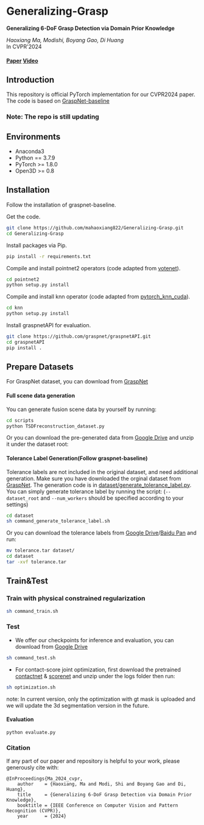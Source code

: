 # Generalizing-Grasp

**Generalizing 6-DoF Grasp Detection via Domain Prior Knowledge**<br>

_Haoxiang Ma, Modishi, Boyang Gao, Di Huang_<br>
In CVPR'2024
#### [Paper](https://openaccess.thecvf.com/content/CVPR2024/papers/Ma_Generalizing_6-DoF_Grasp_Detection_via_Domain_Prior_Knowledge_CVPR_2024_paper.pdf) [Video](https://www.youtube.com/watch?v=RzTXFcZURiU&t=14s)

## Introduction
This repository is official PyTorch implementation for our CVPR2024 paper.
The code is based on [GraspNet-baseline](https://github.com/graspnet/graspnet-baseline)

### Note: The repo is still updating

## Environments
- Anaconda3
- Python == 3.7.9
- PyTorch >= 1.8.0
- Open3D >= 0.8

## Installation
Follow the installation of graspnet-baseline.

Get the code.
```bash
git clone https://github.com/mahaoxiang822/Generalizing-Grasp.git
cd Generalizing-Grasp
```
Install packages via Pip.
```bash
pip install -r requirements.txt
```
Compile and install pointnet2 operators (code adapted from [votenet](https://github.com/facebookresearch/votenet)).
```bash
cd pointnet2
python setup.py install
```
Compile and install knn operator (code adapted from [pytorch_knn_cuda](https://github.com/chrischoy/pytorch_knn_cuda)).
```bash
cd knn
python setup.py install
```
Install graspnetAPI for evaluation.
```bash
git clone https://github.com/graspnet/graspnetAPI.git
cd graspnetAPI
pip install .
```


## Prepare Datasets
For GraspNet dataset, you can download from [GraspNet](https://graspnet.net)

#### Full scene data generation
You can generate fusion scene data by yourself by running:
```bash
cd scripts
python TSDFreconstruction_dataset.py
```
Or you can download the pre-generated data from [Google Drive](https://drive.google.com/file/d/12YODD0ZUu6XTudU1fZBhVtAmIpMZk8xQ/view?usp=sharing) and unzip it under the dataset root:


#### Tolerance Label Generation(Follow graspnet-baseline)
Tolerance labels are not included in the original dataset, and need additional generation. Make sure you have downloaded the orginal dataset from [GraspNet](https://graspnet.net/). The generation code is in [dataset/generate_tolerance_label.py](../Scale-Balanced-Grasp/dataset/generate_tolerance_label.py). You can simply generate tolerance label by running the script: (`--dataset_root` and `--num_workers` should be specified according to your settings)
```bash
cd dataset
sh command_generate_tolerance_label.sh
```

Or you can download the tolerance labels from [Google Drive](https://drive.google.com/file/d/1DcjGGhZIJsxd61719N0iWA7L6vNEK0ci/view?usp=sharing)/[Baidu Pan](https://pan.baidu.com/s/1HN29P-csHavJF-R_wec6SQ) and run:
```bash
mv tolerance.tar dataset/
cd dataset
tar -xvf tolerance.tar
```

## Train&Test

### Train with physical constrained regularization

```bash
sh command_train.sh
```

### Test
 - We offer our checkpoints for inference and evaluation, you can download from [Google Drive](https://drive.google.com/file/d/1WJj54l7MxFO1kgXoXA9tF6FCfB2okKr3/view?usp=sharing)
```bash
sh command_test.sh
```

- For contact-score joint optimization, first download the pretrained [contactnet](https://drive.google.com/file/d/1yMZ5rgloo0xbYvuR46t3sSKMvaVpOavx/view?usp=sharing) & [scorenet](https://drive.google.com/file/d/1didqsuweIbWb6UhL15IMhs2HrDhvC3EQ/view?usp=sharing) and unzip under the logs folder
then run:
```bash
sh optimization.sh
```
note: In current version, only the optimization with gt mask is uploaded and we will update the 3d segmentation version in the future.

#### Evaluation

```
python evaluate.py
```


### Citation
If any part of our paper and repository is helpful to your work, please generously cite with:
```
@InProceedings{Ma_2024_cvpr,
    author    = {Haoxiang, Ma and Modi, Shi and Boyang Gao and Di, Huang},
    title     = {Generalizing 6-DoF Grasp Detection via Domain Prior Knowledge},
    booktitle = {IEEE Conference on Computer Vision and Pattern Recognition (CVPR)},
    year      = {2024}
```